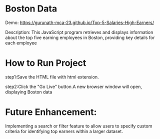 # Boston Data
Demo: https://gurunath-mca-23.github.io/Top-5-Salaries-High-Earners/

Description: This JavaScript program retrieves and displays information about the top five earning employees in Boston, providing key details for each employee

# How to Run Project
step1:Save the HTML file with html extension.

step2:Click the "Go Live" button.A new browser window will open, displaying Boston data

# Future Enhancement:
Implementing a search or filter feature to allow users to specify custom criteria for identifying top earners within a larger dataset.
